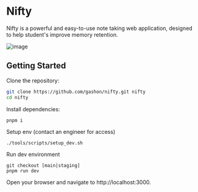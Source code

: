 # Nifty

Nifty is a powerful and easy-to-use note taking web application, designed to help student's improve memory retention.

![image](https://github.com/user-attachments/assets/0a6a1dc2-3861-4450-947d-27254b63eb17)

## Getting Started

Clone the repository:

```bash
git clone https://github.com/gashon/nifty.git nifty
cd nifty
```

Install dependencies:

```
pnpm i 
```

Setup env (contact an engineer for access)

```
./tools/scripts/setup_dev.sh
```

Run dev environment

```
git checkout [main|staging]
pnpm run dev
```

Open your browser and navigate to http://localhost:3000.
